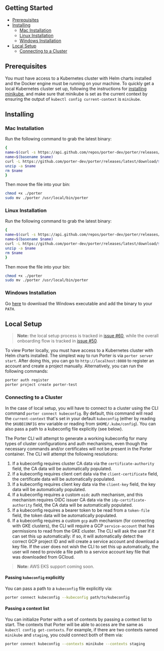 ## Getting Started

- [Prerequisites](#prerequisites)
- [Installing](#installing)
  - [Mac Installation](#mac-installation)
  - [Linux Installation](#linux-installation)
  - [Windows Installation](#windows-installation)
- [Local Setup](#local-setup)
  - [Connecting to a Cluster](#connecting-to-a-cluster)

## Prerequisites

You must have access to a Kubernetes cluster with Helm charts installed and the Docker engine must be running on your machine. To quickly get a local Kubernetes cluster set up, following the instructions for [installing minikube](https://minikube.sigs.k8s.io/docs/start/), and make sure that minikube is set as the current context by ensuring the output of `kubectl config current-context` is `minikube`.

## Installing

### Mac Installation

Run the following command to grab the latest binary:

```sh
{
name=$(curl -s https://api.github.com/repos/porter-dev/porter/releases/latest | grep "browser_download_url.*_Darwin_x86_64\.zip" | cut -d ":" -f 2,3 | tr -d \")
name=$(basename $name)
curl -L https://github.com/porter-dev/porter/releases/latest/download/$name --output $name
unzip -a $name
rm $name
}
```

Then move the file into your bin:

```sh
chmod +x ./porter
sudo mv ./porter /usr/local/bin/porter
```

### Linux Installation

Run the following command to grab the latest binary:

```sh
{
name=$(curl -s https://api.github.com/repos/porter-dev/porter/releases/latest | grep "browser_download_url.*_Linux_x86_64\.zip" | cut -d ":" -f 2,3 | tr -d \")
name=$(basename $name)
curl -L https://github.com/porter-dev/porter/releases/latest/download/$name --output $name
unzip -a $name
rm $name
}
```

Then move the file into your bin:

```sh
chmod +x ./porter
sudo mv ./porter /usr/local/bin/porter
```

### Windows Installation

Go [here](https://github.com/porter-dev/porter/releases/latest/download/porter_0.1.0-beta.1_Windows_x86_64.zip) to download the Windows executable and add the binary to your `PATH`.

## Local Setup

> **Note:** the local setup process is tracked in [issue #60](https://github.com/porter-dev/porter/issues/60), while the overall onboarding flow is tracked in [issue #50](https://github.com/porter-dev/porter/issues/50).

To view Porter locally, you must have access to a Kubernetes cluster with Helm charts installed. The simplest way to run Porter is via `porter server start`. After doing this, you can go to `http://localhost:8080` to register an account and create a project manually. Alternatively, you can run the following commands:

```sh
porter auth register
porter project create porter-test
```

### Connecting to a Cluster

In the case of local setup, you will have to connect to a cluster using the CLI command `porter connect kubeconfig`. By default, this command will read the `current-context` that's set in your default `kubeconfig` (either by reading the `$KUBECONFIG` env variable or reading from `$HOME/.kube/config`). You can also pass a path to a kubeconfig file explicitly (see below).

The Porter CLI will attempt to generate a working kubeconfig for many types of cluster configurations and auth mechanisms, even though the necessary commands and/or certificates will not be present in the Porter container. The CLI will attempt the following resolutions:

1. If a kubeconfig requires cluster CA data via the `certificate-authority` field, the CA data will be automatically populated.
2. If a kubeconfig requires client cert data via the `client-certificate` field, the certificate data will be automatically populated.
3. If a kubeconfig requires client key data via the `client-key` field, the key data will be automatically populated.
4. If a kubeconfig requires a custom `oidc` auth mechanism, and this mechanism requires OIDC issuer CA data via the `idp-certificate-authority` field, the CA data will be automatically populated.
5. If a kubeconfig requires a bearer token to be read from a `token-file` field, the token data will be automatically populated.
6. If a kubeconfig requires a custom `gcp` auth mechanism (for connecting with GKE clusters), the CLI will require a GCP `service-account` that has permissions to read from the GKE cluster. The CLI will ask the user if it can set this up automatically: if so, it will automatically detect the correct GCP project ID and will create a service account and download a key file. If the user does not wish the CLI to set this up automatically, the user will need to provide a file path to a service account key file that was downloaded from GCloud.

> **Note:** AWS EKS support coming soon.

#### Passing `kubeconfig` explicitly

You can pass a path to a `kubeconfig` file explicitly via:

```sh
porter connect kubeconfig --kubeconfig path/to/kubeconfig
```

#### Passing a context list

You can initialize Porter with a set of contexts by passing a context list to start. The contexts that Porter will be able to access are the same as `kubectl config get-contexts`. For example, if there are two contexts named `minikube` and `staging`, you could connect both of them via:

```sh
porter connect kubeconfig --contexts minikube --contexts staging
```
